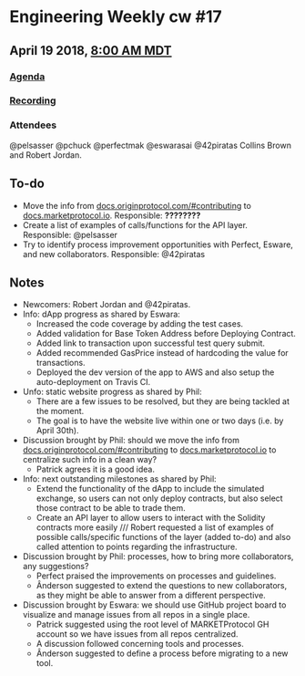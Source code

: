 # Engineering Weekly cw #17
## April 19 2018, [8:00 AM MDT](https://www.worldtimebuddy.com/?qm=1&lid=7&h=7&date=2018-4-26&sln=8-9)
### [Agenda](https://github.com/MARKETProtocol/community/issues/2)
### [Recording](https://www.youtube.com/watch?v=QuW6ez_uoP8)
### Attendees
@pelsasser @pchuck @perfectmak @eswarasai @42piratas Collins Brown and Robert Jordan.
## To-do
- Move the info from [docs.originprotocol.com/#contributing](http://docs.originprotocol.com/#contributing) to [docs.marketprotocol.io](https://docs.marketprotocol.io/). Responsible: **????????**
- Create a list of examples of calls/functions for the API layer. Responsible: @pelsasser
- Try to identify process improvement opportunities with Perfect, Esware, and new collaborators. Responsible: @42piratas

## Notes
- Newcomers: Robert Jordan and @42piratas.
- Info: dApp progress as shared by Eswara:
  - Increased the code coverage by adding the test cases.
  - Added validation for Base Token Address before Deploying Contract.
  - Added link to transaction upon successful test query submit.
  - Added recommended GasPrice instead of hardcoding the value for transactions.
  - Deployed the dev version of the app to AWS and also setup the auto-deployment on Travis CI.
- Unfo: static website progress as shared by Phil:
  - There are a few issues to be resolved, but they are being tackled at the moment.
  - The goal is to have the website live within one or two days (i.e. by April 30th).
- Discussion brought by Phil: should we move the info from [docs.originprotocol.com/#contributing](http://docs.originprotocol.com/#contributing) to [docs.marketprotocol.io](https://docs.marketprotocol.io/) to centralize such info in a clean way?
  - Patrick agrees it is a good idea.
- Info: next outstanding milestones as shared by Phil:
  - Extend the functionality of the dApp to include the simulated exchange, so users can not only deploy contracts, but also select those contract to be able to trade them.
  - Create an API layer to allow users to interact with the Solidity contracts more easily /// Robert requested a list of examples of possible calls/specific functions of the layer (added to-do) and also called attention to points regarding the infrastructure.
- Discussion brought by Phil: processes, how to bring more collaborators, any suggestions?
  - Perfect praised the improvements on processes and guidelines.
  - Ânderson suggested to extend the questions to new collaborators, as they might be able to answer from a different perspective.
- Discussion brought by Eswara: we should use GitHub project board to visualize and manage issues from all repos in a single place.
  - Patrick suggested using the root level of MARKETProtocol GH account so we have issues from all repos centralized.
  - A discussion followed concerning tools and processes.
  - Ânderson suggested to define a process before migrating to a new tool.
